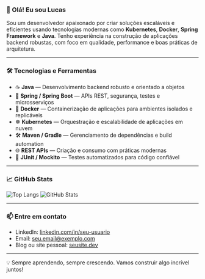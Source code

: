 ### 👋 Olá! Eu sou Lucas

Sou um desenvolvedor apaixonado por criar soluções escaláveis e eficientes usando tecnologias modernas como **Kubernetes**, **Docker**, **Spring Framework** e **Java**. Tenho experiência na construção de aplicações backend robustas, com foco em qualidade, performance e boas práticas de arquitetura.

---

### 🛠️ Tecnologias e Ferramentas

- ☕ **Java** — Desenvolvimento backend robusto e orientado a objetos
- 🌱 **Spring / Spring Boot** — APIs REST, segurança, testes e microsserviços
- 🐳 **Docker** — Containerização de aplicações para ambientes isolados e replicáveis
- ☸️ **Kubernetes** — Orquestração e escalabilidade de aplicações em nuvem
- 🛠️ **Maven / Gradle** — Gerenciamento de dependências e build automation
- 🌐 **REST APIs** — Criação e consumo com práticas modernas
- 🧪 **JUnit / Mockito** — Testes automatizados para código confiável

---

### 📈 GitHub Stats

![Top Langs](https://github-readme-stats.vercel.app/api/top-langs/?username=heroumcaslu&layout=compact&theme=github_dark)
![GitHub Stats](https://github-readme-stats.vercel.app/api?username=heroumcaslu&show_icons=true&theme=github_dark)

---

### 📫 Entre em contato

- LinkedIn: [linkedin.com/in/seu-usuario](https://linkedin.com/in/seu-usuario)
- Email: seu.email@exemplo.com
- Blog ou site pessoal: [seusite.dev](https://seusite.dev)

---

💡 Sempre aprendendo, sempre crescendo. Vamos construir algo incrível juntos!

<!---
- 👋 Hi, I’m @heroumcaslu
- 👀 I’m interested in Java, Docker, Kubernetes, Spring, DevOps, React, React Native, Node.
- 🌱 I’m currently learning **full stack devlopment**
- 💞️ I’m looking to collaborate on ...
- 📫 How to reach me [LinkedIn](https://www.linkedin.com/in/lucas-herom) (https://www.linkedin.com/in/lucas-herom)


# Hi there, I'm heroumcaslu! 👋

Welcome to my GitHub profile! Here's a little bit about me:

## 🚀 About Me
- 🌱 I’m currently learning **[Your current learning focus, e.g., full-stack development, machine learning, etc.]**
- 👨‍💻 All of my projects are available at [My Portfolio](#) (Replace with your portfolio link)
- 📫 How to reach me: **[Your email address]**
- 💬 Ask me about **[Your areas of expertise, e.g., web development, data science, etc.]**
- ⚡ Fun fact: **[A fun fact about you]**

## 🛠️ Technologies & Tools
- Programming Languages: **[Languages you use, e.g., JavaScript, Python, etc.]**
- Frameworks & Libraries: **[Frameworks and libraries you use, e.g., React, Django, etc.]**
- Tools: **[Tools you use, e.g., Git, Docker, etc.]**

## 📊 GitHub Stats
![heroumcaslu's GitHub stats](https://github-readme-stats.vercel.app/api?username=heroumcaslu&show_icons=true&theme=radical)

## 🏆 GitHub Trophies
![GitHub Trophies](https://github-profile-trophy.vercel.app/?username=heroumcaslu&theme=radical)

## 📈 Top Languages
![Top Langs](https://github-readme-stats.vercel.app/api/top-langs/?username=heroumcaslu&layout=compact&theme=radical)

## 📫 Connect with Me
- [LinkedIn](#) (Replace with your LinkedIn profile)
- [Twitter](#) (Replace with your Twitter handle)
- [Personal Website](#) (Replace with your personal website link)

Thanks for visiting my profile! 😊
--->

<!---
heroumcaslu/heroumcaslu is a ✨ special ✨ repository because its `README.md` (this file) appears on your GitHub profile.
You can click the Preview link to take a look at your changes.
--->
